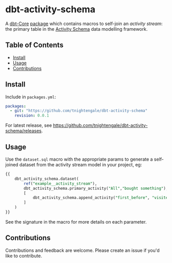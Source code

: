 # dbt-activity-schema <!-- omit in toc -->

A [dbt-Core](https://docs.getdbt.com/docs/introduction) [package](https://docs.getdbt.com/docs/build/packages#what-is-a-package) which contains macros to self-join an _activity stream_: the primary table in the [Activity Schema](https://github.com/ActivitySchema/ActivitySchema/blob/main/2.0.md) data modelling framework.

## Table of Contents <!-- omit in toc -->
- [Install](#install)
- [Usage](#usage)
- [Contributions](#contributions)

## Install
Include in `packages.yml`:

```yaml
packages:
  - git: "https://github.com/tnightengale/dbt-activity-schema"
    revision: 0.0.1
```
For latest release, see
https://github.com/tnightengale/dbt-activity-schema/releases.

## Usage
Use the `dataset.sql` macro with the appropriate params to generate a self-joined dataset from the activity stream model in your project, eg:
```SQL
{{
    dbt_activity_schema.dataset(
        ref("example__activity_stream"),
        dbt_activity_schema.primary_activity("All","bought something"),
        [
            dbt_activity_schema.append_activity("first_before", "visited page")
        ]
    )
}}

```
See the signature in the macro for more details on each parameter.

## Contributions
Contributions and feedback are welcome. Please create an issue if you'd like to contribute.
